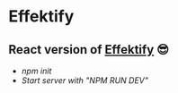 # Effektify


## React version of [Effektify](https://effektify.com) 😎

- *npm init*
- *Start server with "NPM RUN DEV"*



